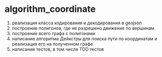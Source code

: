 # algorithm_coordinate

1) реализация класса кодирования и декодирования в geojson
2) построение полигонов, где не разрешено движение по вершинам
3) построение всего графа с полигонами
4) написание алгоритма Дейкстры для поиска пути по координатам и реализация его на полученном графе
5) написание тестов, в том числе TDD тестов